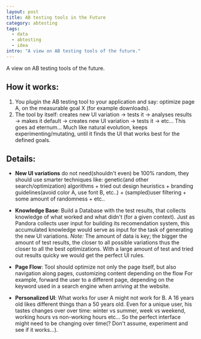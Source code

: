 ```yaml
--- 
layout: post
title: AB testing tools in the Future
category: abtesting
tags:
  - data
  - abtesting
  - idea
intro: "A view on AB testing tools of the future."
---
```



A view on AB testing tools of the future.

## How it works:

 1. You plugin the AB testing tool to your application and say: optimize page A, on the measurable goal X (for example downloads). 
 2. The tool by itself: creates new UI variation -> tests it -> analyses results -> makes it default -> creates new UI variation -> tests it -> etc... This goes ad eternum... Much like natural evolution, keeps experimenting/mutating, until it finds the UI that works best for the defined goals. 

## Details:

 * **New UI variations** do not need(shouldn't even) be 100% random, they should use smarter techniques like: genetic(and other search/optimization) algorithms + tried out design heuristics + branding guidelines(avoid color A, use font B, etc..) + (sampled)user filtering + some amount of randomness + etc.. 

 * **Knowledge Base**: Build a Database with the test results, that collects knowledge of what worked and what didn't (for a given context). Just as Pandora collects user input for building its recomendation system, this accumulated knowledge would serve as input for the task of generating the new UI variations. _Note:_ The amount of data is key; the bigger the amount of test results, the closer to all possible variations thus the closer to all the best optimizations. With a large amount of test and tried out results quicky we would get the perfect UI rules. 

 * **Page Flow**: Tool should optimize not only the page itself, but also navigation along pages, customizing content depending on the flow For example, forward the user to a different page, depending on the keyword used in a search engine when arriving at the website. 

 * **Personalized UI**: What works for user A might not work for B. A 16 years old likes different things than a 50 years old. Even for a unique user, his tastes changes over over time: winter vs summer, week vs weekend, working hours vs non-working hours etc... So the perfect interface might need to be changing over time(? Don't assume, experiment and see if it works...). 
